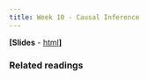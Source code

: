 ```yaml
---
title: Week 10 - Causal Inference
---
```


**[Slides** - [html](../revealjs/intro_esda1.html)**]**

### Related readings


